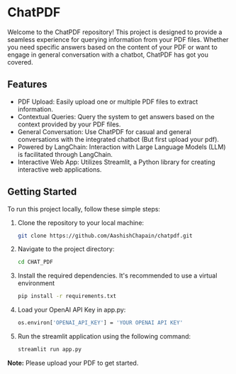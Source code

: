 # ChatPDF
Welcome to the ChatPDF repository! This project is designed to provide a seamless experience for querying information from your PDF files. Whether you need specific answers based on the content of your PDF or want to engage in general conversation with a chatbot, ChatPDF has got you covered.

## Features
* PDF Upload: Easily upload one or multiple PDF files to extract information.
* Contextual Queries: Query the system to get answers based on the context provided by your PDF files.
* General Conversation: Use ChatPDF for casual and general conversations with the integrated chatbot (But first upload your pdf).
* Powered by LangChain: Interaction with Large Language Models (LLM) is facilitated through LangChain.
* Interactive Web App: Utilizes Streamlit, a Python library for creating interactive web applications.

## Getting Started
To run this project locally, follow these simple steps:
1. Clone the repository to your local machine:
    ```bash
    git clone https://github.com/AashishChapain/chatpdf.git
    ```
2. Navigate to the project directory:
    ```bash
    cd CHAT_PDF
    ```
3. Install the required dependencies. It's recommended to use a virtual environment
    ```bash
    pip install -r requirements.txt
    ```
4. Load your OpenAI API Key in app.py:
    ```bash
    os.environ['OPENAI_API_KEY'] = 'YOUR OPENAI API KEY'
    ```
5. Run the streamlit application using the following command:
    ```bash
    streamlit run app.py
    ```

**Note:** Please upload your PDF to get started.